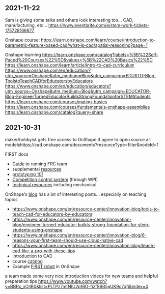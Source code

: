 
## 2021-11-22
Sam is giving some talks and others look interesting too... CAD, manufacturing, etc...
https://www.eventbrite.com/e/stem-work-tickets-175728166677

Onshape course:
https://learn.onshape.com/learn/course/introduction-to-parametric-feature-based-cad/what-is-cad/spatial-reasoning?page=1

Onshape learning
https://learn.onshape.com/catalog?labels=%5B%22Self-Paced%20Courses%22%5D&values=%5B%22CAD%20Basics%22%5D
https://learn.onshape.com/learn/article/intro-to-cad-curriculum
https://www.onshape.com/en/education/?utm_source=Onshape&utm_medium=Blog&utm_campaign=EDUSTD-Blog-ToolstoTeachCADforEducatorsbyEducators
https://www.onshape.com/en/education/educators?utm_source=Onshape&utm_medium=Blog&utm_campaign=EDUCATOR-Blog-EngineerTurnedEducatorBuildsStrongFoundationforSTEMStudents
https://learn.onshape.com/courses/mating-basics
https://learn.onshape.com/courses/fundamentals-onshape-assemblies
https://learn.onshape.com/catalog?query=share


## 2021-10-31

maker/hobbyist gets free access to OnShape if agree to open source all modelshttps://cad.onshape.com/documents?resourceType=filter&nodeId=1

FIRST docs
- [Guide](https://www.firstinspires.org/sites/default/files/uploads/resource_library/frc/team-resources/guide_to_running_an_frc_team.pdf) to running FRC team 
- supplemental [resources](https://www.firstinspires.org/resource-library/frc/supplemental-resources)
- [prototyping 101](https://www.firstinspires.org/sites/default/files/uploads/resource_library/frc/team-resources/tca/tca-prototyping.pdf)
- [Competition control system](https://docs.wpilib.org/en/stable/) (through WPI)
- [technical resources](https://www.firstinspires.org/resource-library/frc/technical-resources) including mechanical

OnShape's [blog](https://www.onshape.com/en/resource-center/innovation-blog/) has a lot of interesting posts... especially on teaching topics
- https://www.onshape.com/en/resource-center/innovation-blog/tools-to-teach-cad-for-educators-by-educators
- https://www.onshape.com/en/resource-center/innovation-blog/engineer-turned-educator-builds-strong-foundation-for-stem-students-using-onshape
- https://www.onshape.com/en/resource-center/innovation-blog/6-reasons-your-first-team-should-use-cloud-native-cad
- https://www.onshape.com/en/resource-center/innovation-blog/teach-cad-like-a-pro-with-these-tips
- Introduction to CAD
- course [catalog](https://learn.onshape.com/catalog?labels=%5B%22Self-Paced%20Courses%22%5D&values=%5B%22CAD%20Basics%22%5D)
- Example [FIRST robot](https://cad.onshape.com/documents/78727dd9f8bc28f0060b8f7d/w/71602decb78b721b7a9c1c5b/e/f5e2cd10e186165292be7a11) in OnShape

a team made some very nice introduction videos for new teams and helpful preparation tips
https://www.youtube.com/watch?v=BBRx_xOIIB0&list=PLTPz7mtNIU2p1BO-fizf89B5gUK9c7qfj&index=4
